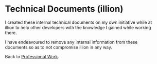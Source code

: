 # Technical Documents (illion)
I created these internal technical documents on my own initiative while at illion to help other developers with the knowledge I gained while working there. 

I have endeavoured to remove any internal information from these documents so as to not compromise illion in any way. 

Back to <a href="https://github.com/rasikakw/professional-work">Professional Work</a>. 